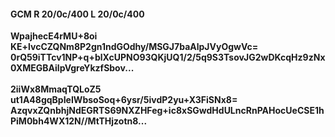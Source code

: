 #### GCM R 20/0c/400 L 20/0c/400
**WpajhecE4rMU+8oi**<br/>**KE+lvcCZQNm8P2gn1ndGOdhy/MSGJ7baAlpJVyOgwVc=**<br/>**0rQ59iTTcv1NP+q+blXcUPNO93QKjUQ1/2/5q9S3TsovJG2wDKcqHz9zNx0XMEGBAilpVgreYkzfSbov...**<br/><br/>
**2iiWx8MmaqTQLoZ5**<br/>**ut1A48gqBpIeIWbsoSoq+6ysr/5ivdP2yu+X3FiSNx8=**<br/>**AzqvxZQnbhjNdEGRTS69NXZHFeg+ic8xSGwdHdULncRnPAHocUeCSE1hPiM0bh4WX12N//MtTHjzotn8...**